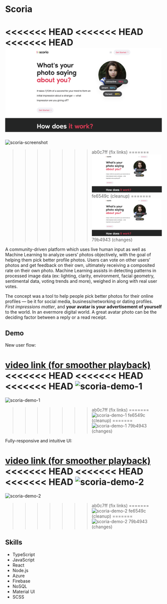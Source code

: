 # Scoria

<<<<<<< HEAD
<<<<<<< HEAD
<<<<<<< HEAD
![scoria-screenshot](/assets/scoria-ss.png)
=======
![scoria-screenshot](/images/scoria-ss.png)
>>>>>>> ab0c7ff (fix links)
=======
![scoria-screenshot](/assets/scoria-ss.png)
>>>>>>> fe6549c (cleanup)
=======
![scoria-screenshot](/assets/scoria-ss.png)
>>>>>>> 79b4943 (changes)

A community-driven platform which uses live human input as well as Machine Learning to analyze users’ photos objectively, with the goal of helping them pick better profile photos. Users can vote on other users’ photos and get feedback on their own, ultimately receiving a composited rate on their own photo. Machine Learning assists in detecting patterns in processed image data (ex: lighting, clarity, environment, facial geometry, sentimental data, voting trends and more), weighed in along with real user votes.

The concept was a tool to help people pick better photos for their online profiles — be it for social media, business/networking or dating profiles. _First impressions matter_, and **your avatar is your advertisement of yourself** to the world. In an evermore digital world. A great avatar photo can be the deciding factor between a reply or a read receipt.

## Demo

New user flow:

[video link (for smoother playback)](https://yulian.codes/resources/scoria-demo-1.mp4)
<<<<<<< HEAD
<<<<<<< HEAD
<<<<<<< HEAD
![scoria-demo-1](/assets/scoria-demo-1.gif)
=======
![scoria-demo-1](/images/scoria-demo-1.gif)
>>>>>>> ab0c7ff (fix links)
=======
![scoria-demo-1](/assets/scoria-demo-1.gif)
>>>>>>> fe6549c (cleanup)
=======
![scoria-demo-1](/assets/scoria-demo-1.gif)
>>>>>>> 79b4943 (changes)

Fully-responsive and intuitive UI:

[video link (for smoother playback)](https://yulian.codes/resources/scoria-demo-2.mp4)
<<<<<<< HEAD
<<<<<<< HEAD
<<<<<<< HEAD
![scoria-demo-2](/assets/scoria-demo-2.gif)
=======
![scoria-demo-2](/images/scoria-demo-2.gif)
>>>>>>> ab0c7ff (fix links)
=======
![scoria-demo-2](/assets/scoria-demo-2.gif)
>>>>>>> fe6549c (cleanup)
=======
![scoria-demo-2](/assets/scoria-demo-2.gif)
>>>>>>> 79b4943 (changes)

## Skills

- TypeScript
- JavaScript
- React
- Node.js
- Azure
- Firebase
- NoSQL
- Material UI
- SCSS
